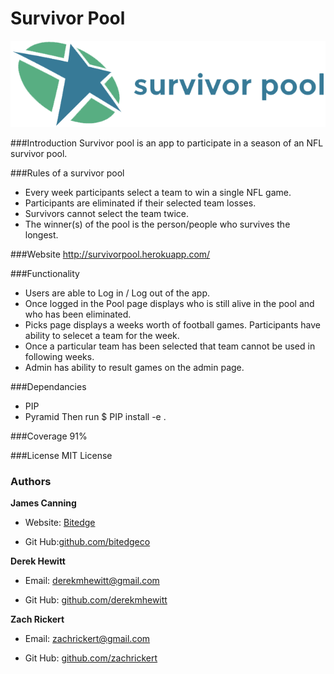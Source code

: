 # Survivor Pool

![GitHub Logo](https://github.com/bitedgeco/survivor-pool/blob/master/survivor_pool/static/img/logo.png)

###Introduction 
Survivor pool is an app to participate in a season of an NFL survivor pool.

###Rules of a survivor pool

* Every week participants select a team to win a single NFL game.
* Participants are eliminated if their selected team losses.
* Survivors cannot select the team twice.
* The winner(s) of the pool is the person/people who survives the longest.

###Website
http://survivorpool.herokuapp.com/


###Functionality

* Users are able to Log in / Log out of the app.
* Once logged in the Pool page displays who is still alive in the pool and who has been eliminated.
* Picks page displays a weeks worth of football games. Participants have ability to selecet a team for the week.
* Once a particular team has been selected that team cannot be used in following weeks.
* Admin has ability to result games on the admin page.


###Dependancies

* PIP
* Pyramid
Then run $ PIP install -e .


###Coverage
91%


###License
MIT License


### Authors

__James Canning__ 

* Website: [Bitedge](https://www.bitedge.co/)

* Git Hub:[github.com/bitedgeco](https://github.com/bitedgeco)


__Derek Hewitt__

* Email: <derekmhewitt@gmail.com>

* Git Hub: [github.com/derekmhewitt](https://github.com/derekmhewitt)


__Zach Rickert__

* Email: <zachrickert@gmail.com>

* Git Hub: [github.com/zachrickert](https://github.com/zachrickert)



